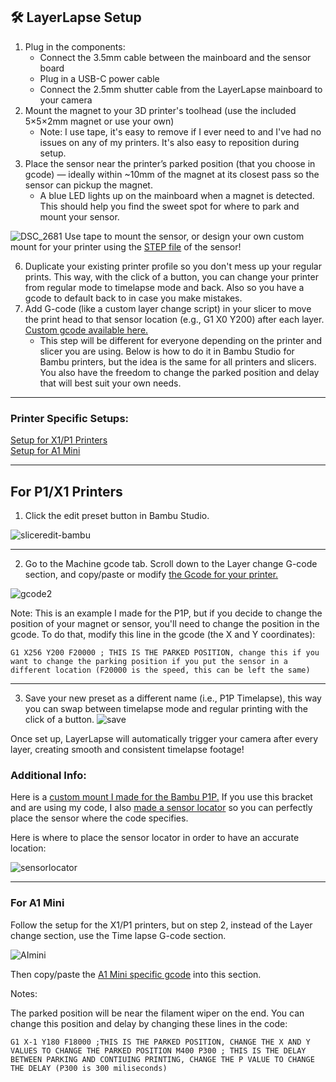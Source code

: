## 🛠️ LayerLapse Setup

1. Plug in the components:
   - Connect the 3.5mm cable between the mainboard and the sensor board
   - Plug in a USB-C power cable
   - Connect the 2.5mm shutter cable from the LayerLapse mainboard to your camera
2. Mount the magnet to your 3D printer's toolhead (use the included 5×5×2mm magnet or use your own)
   - Note: I use tape, it's easy to remove if I ever need to and I've had no issues on any of my printers. It's also easy to reposition during setup.
4. Place the sensor near the printer’s parked position (that you choose in gcode) — ideally within ~10mm of the magnet at its closest pass so the sensor can pickup the magnet.
   - A blue LED lights up on the mainboard when a magnet is detected. This should help you find the sweet spot for where to park and mount your sensor.
   
  ![DSC_2681](https://github.com/user-attachments/assets/970ea87c-7181-4a04-bec6-e2e3799f22ea)
Use tape to mount the sensor, or design your own custom mount for your printer using the [STEP file](docs/HallSensorTest.step) of the sensor!
  
6. Duplicate your existing printer profile so you don't mess up your regular prints. This way, with the click of a button, you can change your printer from regular mode to timelapse mode and back. Also so you have a gcode to default back to in case you make mistakes.
7. Add G-code (like a custom layer change script) in your slicer to move the print head to that sensor location (e.g., G1 X0 Y200) after each layer. [Custom gcode available here.](code/custom-gcode)
   - This step will be different for everyone depending on the printer and slicer you are using. Below is how to do it in Bambu Studio for Bambu printers, but the idea is the same for all printers and slicers. You also have the freedom to change the parked position and delay that will best suit your own needs.

---

### Printer Specific Setups:
  
[Setup for X1/P1 Printers](https://github.com/user-attachments/assets/25ab0134-a0c5-4ea9-aa74-b6f47c152dec)  
[Setup for A1 Mini](https://github.com/user-attachments/assets/25ab0134-a0c5-4ea9-aa74-b6f47c152dec)
  
---
## For P1/X1 Printers
1. Click the edit preset button in Bambu Studio.
   
![sliceredit-bambu](https://github.com/user-attachments/assets/25ab0134-a0c5-4ea9-aa74-b6f47c152dec)

---
  
2. Go to the Machine gcode tab. Scroll down to the Layer change G-code section, and copy/paste or modify [the Gcode for your printer.](code/custom-gcode)
   
  ![gcode2](https://github.com/user-attachments/assets/6ab334f6-d3ee-40f0-84a2-4a46daaf92d2)
  
Note: This is an example I made for the P1P, but if you decide to change the position of your magnet or sensor, you'll need to change the position in the gcode. To do that, modify this line in the gcode (the X and Y coordinates):
  
``
G1 X256 Y200 F20000 ; THIS IS THE PARKED POSITION, change this if you want to change the parking position if you put the sensor in a different location (F20000 is the speed, this can be left the same)
``

---
  
3. Save your new preset as a different name (i.e., P1P Timelapse), this way you can swap between timelapse mode and regular printing with the click of a button.
  ![save](https://github.com/user-attachments/assets/f66204df-b03e-49f5-b4b6-fd5c44d8a624)


Once set up, LayerLapse will automatically trigger your camera after every layer, creating smooth and consistent timelapse footage!

### Additional Info:

Here is a [custom mount I made for the Bambu P1P.](docs/3D-files/Brackets-Mounts/Bambu/HallSensorBracket-P1P.stl)
If you use this bracket and are using my code, I also [made a sensor locator](docs/3D-files/Brackets-Mounts/Bambu/SensorLocator.stl) so you can perfectly place the sensor where the code specifies.
  
Here is where to place the sensor locator in order to have an accurate location:

![sensorlocator](https://github.com/user-attachments/assets/5bb87da7-d2f7-48f6-b6b4-274befc48d63)

  
---

### For A1 Mini

Follow the setup for the X1/P1 printers, but on step 2, instead of the Layer change section, use the Time lapse G-code section.
  
![AImini](https://github.com/user-attachments/assets/45ee76d3-cf4a-4b3a-adfd-6c09cac00d2b)

Then copy/paste the [A1 Mini specific gcode](code/custom-gcode) into this section.

  Notes:
    
  The parked position will be near the filament wiper on the end. You can change this position and delay by changing these lines in the code:

``
G1 X-1 Y180 F18000 ;THIS IS THE PARKED POSITION, CHANGE THE X AND Y VALUES TO CHANGE THE PARKED POSITION
M400 P300 ; THIS IS THE DELAY BETWEEN PARKING AND CONTIUING PRINTING, CHANGE THE P VALUE TO CHANGE THE DELAY (P300 is 300 miliseconds)
``
